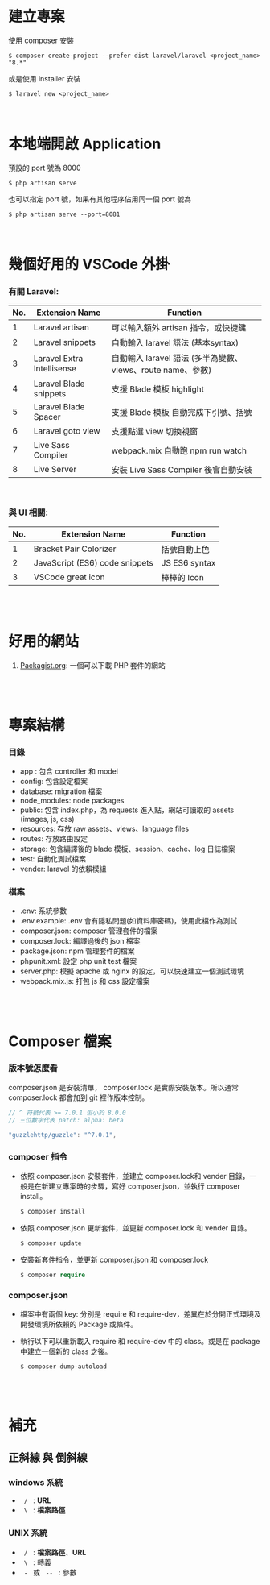 # 建立專案
使用 composer 安裝
```
$ composer create-project --prefer-dist laravel/laravel <project_name> "8.*"
```
或是使用 installer 安裝
```
$ laravel new <project_name>
```

<br/>

# 本地端開啟 Application
預設的 port 號為 8000
```
$ php artisan serve
```
也可以指定 port 號，如果有其他程序佔用同一個 port 號為
```
$ php artisan serve --port=8081
```
<br/>

# 幾個好用的 VSCode 外掛
### 有關 Laravel:  
|No.|Extension Name|Function|
|--|--|--|
|1|Laravel artisan|可以輸入額外 artisan 指令，或快捷鍵|
|2|Laravel snippets|自動輸入 laravel 語法 (基本syntax)|
|3|Laravel Extra Intellisense|自動輸入 laravel 語法 (多半為變數、views、route name、參數)|
|4|Laravel Blade snippets|支援 Blade 模板 highlight|
|5|Laravel Blade Spacer|支援 Blade 模板 自動完成下引號、括號|
|6|Laravel goto view|支援點選 view 切換視窗|
|7|Live Sass Compiler|webpack.mix 自動跑 npm run watch|
|8|Live Server|安裝 Live Sass Compiler 後會自動安裝|

<br/>

### 與 UI 相關: 
|No.|Extension Name|Function|
|--|--|--|
|1|Bracket Pair Colorizer|括號自動上色|
|2|JavaScript (ES6) code snippets|JS ES6 syntax|
|3|VSCode great icon|棒棒的 Icon|

<br/>

<br/>

# 好用的網站
1. [Packagist.org](https://packagist.org/): 一個可以下載 PHP 套件的網站

<br/>

<br/>

# 專案結構
### 目錄
* app : 包含 controller 和 model
* config: 包含設定檔案
* database: migration 檔案
* node_modules: node packages
* public: 包含 index.php，為 requests 進入點，網站可讀取的 assets (images, js, css)
* resources: 存放 raw assets、views、language files
* routes: 存放路由設定
* storage: 包含編譯後的 blade 模板、session、cache、log 日誌檔案
* test: 自動化測試檔案
* vender: laravel 的依賴模組

### 檔案
* .env: 系統參數
* .env.example: .env 會有隱私問題(如資料庫密碼)，使用此檔作為測試
* composer.json: composer 管理套件的檔案
* composer.lock: 編譯過後的 json 檔案
* package.json: npm 管理套件的檔案
* phpunit.xml: 設定 php unit test 檔案
* server.php: 模擬 apache 或 nginx 的設定，可以快速建立一個測試環境
* webpack.mix.js: 打包 js 和 css 設定檔案

<br/>

<br/>

# Composer 檔案
### 版本號怎麼看
composer.json 是安裝清單， composer.lock 是實際安裝版本。所以通常 composer.lock 都會加到 git 裡作版本控制。
```javascript
// ^ 符號代表 >= 7.0.1 但小於 8.0.0
// 三位數字代表 patch: alpha: beta

"guzzlehttp/guzzle": "^7.0.1",
```

### composer 指令
* 依照 composer.json 安裝套件，並建立 composer.lock和 vender 目錄，一般是在新建立專案時的步驟，寫好 composer.json，並執行 composer install。

    ```php
    $ composer install
    ```
* 依照 composer.json 更新套件，並更新 composer.lock 和 vender 目錄。

    ```php
    $ composer update
    ```
* 安裝新套件指令，並更新 composer.json 和 composer.lock
    ```php
    $ composer require
    ```

### composer.json
* 檔案中有兩個 key: 分別是 require 和 require-dev，差異在於分開正式環境及開發環境所依頼的 Package 或條件。
* 執行以下可以重新載入 require 和 require-dev 中的 class。或是在 package 中建立一個新的 class 之後。

    ```php
    $ composer dump-autoload
    ```

<br/>

<br/>

# 補充
## 正斜線 與 倒斜線
### windows 系統
* <code> / </code> : **URL**
* <code> \ </code> : **檔案路徑**

### UNIX 系統
* <code> / </code> : **檔案路徑**、**URL**
* <code> \ </code> : 轉義
* <code> - </code> 或 <code> -- </code> : 參數
